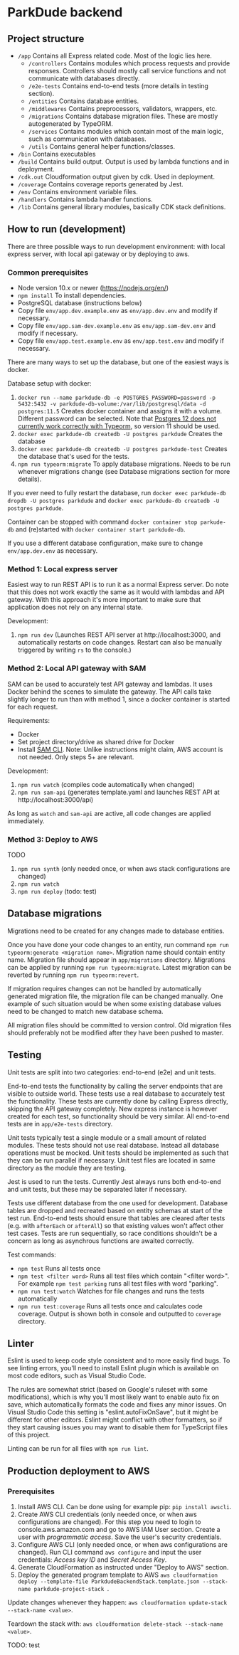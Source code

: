 # ParkDude backend

## Project structure

- `/app` Contains all Express related code. Most of the logic lies here.
  - `/controllers` Contains modules which process requests and provide responses. Controllers should mostly call service functions and not communicate with databases directly.
  - `/e2e-tests` Contains end-to-end tests (more details in testing section).
  - `/entities` Contains database entities.
  - `/middlewares` Contains preprocessors, validators, wrappers, etc.
  - `/migrations` Contains database migration files. These are mostly autogenerated by TypeORM.
  - `/services` Contains modules which contain most of the main logic, such as communication with databases.
  - `/utils` Contains general helper functions/classes.
- `/bin` Contains executables
- `/build` Contains build output. Output is used by lambda functions and in deployment.
- `/cdk.out` Cloudformation output given by cdk. Used in deployment.
- `/coverage` Contains coverage reports generated by Jest.
- `/env` Contains environment variable files.
- `/handlers` Contains lambda handler functions.
- `/lib` Contains general library modules, basically CDK stack definitions.

## How to run (development)

There are three possible ways to run development environment: with local express server, with local api gateway or by deploying to aws.

### Common prerequisites

- Node version 10.x or newer (https://nodejs.org/en/)
- `npm install` To install dependencies.
- PostgreSQL database (instructions below)
- Copy file `env/app.dev.example.env` as `env/app.dev.env` and modify if necessary.
- Copy file `env/app.sam-dev.example.env` as `env/app.sam-dev.env` and modify if necessary.
- Copy file `env/app.test.example.env` as `env/app.test.env` and modify if necessary.

There are many ways to set up the database, but one of the easiest ways is docker.

Database setup with docker:

1. `docker run --name parkdude-db -e POSTGRES_PASSWORD=password -p 5432:5432 -v parkdude-db-volume:/var/lib/postgresql/data -d postgres:11.5` Creates docker container and assigns it with a volume. Different password can be selected. Note that [Postgres 12 does not currently work correctly with Typeorm](https://github.com/typeorm/typeorm/issues/4573), so version 11 should be used.
2. `docker exec parkdude-db createdb -U postgres parkdude` Creates the database
3. `docker exec parkdude-db createdb -U postgres parkdude-test` Creates the database that's used for the tests.
4. `npm run typeorm:migrate` To apply database migrations. Needs to be run whenever migrations change (see Database migrations section for more details).

If you ever need to fully restart the database, run `docker exec parkdude-db dropdb -U postgres parkdude` and `docker exec parkdude-db createdb -U postgres parkdude`.

Container can be stopped with command `docker container stop parkude-db` and (re)started with `docker container start parkdude-db`.

If you use a different database configuration, make sure to change `env/app.dev.env` as necessary.

### Method 1: Local express server

Easiest way to run REST API is to run it as a normal Express server. Do note that this does not work exactly the same as it would with lambdas and API gateway. With this approach it's more important to make sure that application does not rely on any internal state.

Development:

1. `npm run dev` (Launches REST API server at http://localhost:3000, and automatically restarts on code changes. Restart can also be manually triggered by writing `rs` to the console.)

### Method 2: Local API gateway with SAM

SAM can be used to accurately test API gateway and lambdas. It uses Docker behind the scenes to simulate the gateway. The API calls take slightly longer to run than with method 1, since a docker container is started for each request.

Requirements:

- Docker
- Set project directory/drive as shared drive for Docker
- Install [SAM CLI](https://docs.aws.amazon.com/serverless-application-model/latest/developerguide/serverless-sam-cli-install.html). Note: Unlike instructions might claim, AWS account is not needed. Only steps 5+ are relevant.

Development:

1. `npm run watch` (compiles code automatically when changed)
2. `npm run sam-api` (generates template.yaml and launches REST API at http://localhost:3000/api)

As long as `watch` and `sam-api` are active, all code changes are applied immediately.

### Method 3: Deploy to AWS

TODO

1. `npm run synth` (only needed once, or when aws stack configurations are changed)
2. `npm run watch`
3. `npm run deploy` (todo: test)

## Database migrations

Migrations need to be created for any changes made to database entities.

Once you have done your code changes to an entity, run command `npm run typeorm:generate <migration name>`. Migration name should contain entity name. Migration file should appear in `app/migrations` directory. Migrations can be applied by running `npm run typeorm:migrate`. Latest migration can be reverted by running `npm run typeorm:revert`.

If migration requires changes can not be handled by automatically generated migration file, the migration file can be changed manually. One example of such situation would be when some existing database values need to be changed to match new database schema.

All migration files should be committed to version control. Old migration files should preferably not be modified after they have been pushed to master.

## Testing

Unit tests are split into two categories: end-to-end (e2e) and unit tests.

End-to-end tests the functionality by calling the server endpoints that are visible to outside world. These tests use a real database to accurately test the functionality. These tests are currently done by calling Express directly, skipping the API gateway completely. New express instance is however created for each test, so functionality should be very similar. All end-to-end tests are in `app/e2e-tests` directory.

Unit tests typically test a single module or a small amount of related modules. These tests should not use real database. Instead all database operations must be mocked. Unit tests should be implemented as such that they can be run parallel if necessary. Unit test files are located in same directory as the module they are testing.

Jest is used to run the tests. Currently Jest always runs both end-to-end and unit tests, but these may be separated later if necessary.

Tests use different database from the one used for development. Database tables are dropped and recreated based on entity schemas at start of the test run. End-to-end tests should ensure that tables are cleared after tests (e.g. with `afterEach` or `afterAll`) so that existing values won't affect other test cases. Tests are run sequentially, so race conditions shouldn't be a concern as long as asynchrous functions are awaited correctly.

Test commands:

- `npm test` Runs all tests once
- `npm test <filter word>` Runs all test files which contain "\<filter word\>". For example `npm test parking` runs all test files with word "parking".
- `npm run test:watch` Watches for file changes and runs the tests automatically
- `npm run test:coverage` Runs all tests once and calculates code coverage. Output is shown both in console and outputted to `coverage` directory.

## Linter

Eslint is used to keep code style consistent and to more easily find bugs. To see linting errors, you'll need to install Eslint plugin which is available on most code editors, such as Visual Studio Code.

The rules are somewhat strict (based on Google's ruleset with some modifications), which is why you'll most likely want to enable auto fix on save, which automatically formats the code and fixes any minor issues. On Visual Studio Code this setting is "eslint.autoFixOnSave", but it might be different for other editors. Eslint might conflict with other formatters, so if they start causing issues you may want to disable them for TypeScript files of this project.

Linting can be run for all files with `npm run lint`.

## Production deployment to AWS

### Prerequisites

1. Install AWS CLI. Can be done using for example pip: `pip install awscli`.
2. Create AWS CLI credentials (only needed once, or when aws configurations are changed). For this step you need to login to console.aws.amazon.com and go to AWS IAM User section. Create a user with *programmatic access*. Save the user's security credentials.
3. Configure AWS CLI (only needed once, or when aws configurations are changed). Run CLI command `aws configure` and input the user credentials: *Access key ID* and *Secret Access Key*.
4. Generate CloudFormation as instructed under "Deploy to AWS" section.
5. Deploy the generated program template to AWS `aws cloudformation deploy --template-file ParkdudeBackendStack.template.json --stack-name parkdude-project-stack
`.

 Update changes whenever they happen:
`aws cloudformation update-stack --stack-name <value>`.

Teardown the stack with:
`aws cloudformation delete-stack --stack-name <value>`.

TODO: test
